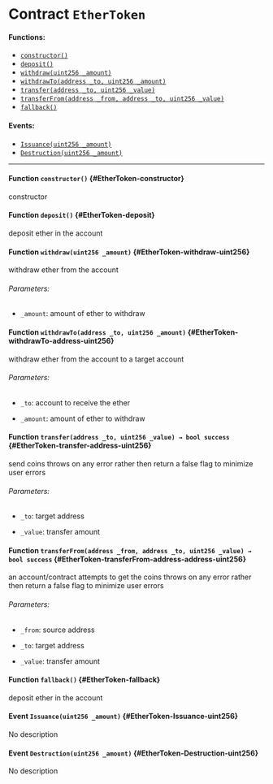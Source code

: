 # Contract `EtherToken`



#### Functions:
- [`constructor()`](#EtherToken-constructor)
- [`deposit()`](#EtherToken-deposit)
- [`withdraw(uint256 _amount)`](#EtherToken-withdraw-uint256)
- [`withdrawTo(address _to, uint256 _amount)`](#EtherToken-withdrawTo-address-uint256)
- [`transfer(address _to, uint256 _value)`](#EtherToken-transfer-address-uint256)
- [`transferFrom(address _from, address _to, uint256 _value)`](#EtherToken-transferFrom-address-address-uint256)
- [`fallback()`](#EtherToken-fallback)

#### Events:
- [`Issuance(uint256 _amount)`](#EtherToken-Issuance-uint256)
- [`Destruction(uint256 _amount)`](#EtherToken-Destruction-uint256)

---

#### Function `constructor()` {#EtherToken-constructor}
constructor
#### Function `deposit()` {#EtherToken-deposit}
deposit ether in the account
#### Function `withdraw(uint256 _amount)` {#EtherToken-withdraw-uint256}
withdraw ether from the account

###### Parameters:
- `_amount`:  amount of ether to withdraw
#### Function `withdrawTo(address _to, uint256 _amount)` {#EtherToken-withdrawTo-address-uint256}
withdraw ether from the account to a target account

###### Parameters:
- `_to`:      account to receive the ether

- `_amount`:  amount of ether to withdraw
#### Function `transfer(address _to, uint256 _value) → bool success` {#EtherToken-transfer-address-uint256}
send coins
throws on any error rather then return a false flag to minimize user errors

###### Parameters:
- `_to`:      target address

- `_value`:   transfer amount

#### Function `transferFrom(address _from, address _to, uint256 _value) → bool success` {#EtherToken-transferFrom-address-address-uint256}
an account/contract attempts to get the coins
throws on any error rather then return a false flag to minimize user errors

###### Parameters:
- `_from`:    source address

- `_to`:      target address

- `_value`:   transfer amount

#### Function `fallback()` {#EtherToken-fallback}
deposit ether in the account

#### Event `Issuance(uint256 _amount)` {#EtherToken-Issuance-uint256}
No description
#### Event `Destruction(uint256 _amount)` {#EtherToken-Destruction-uint256}
No description
